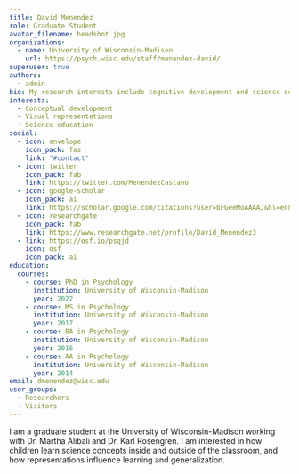 ```yaml
---
title: David Menendez
role: Graduate Student
avatar_filename: headshot.jpg
organizations:
  - name: University of Wisconsin-Madison
    url: https://psych.wisc.edu/staff/menendez-david/
superuser: true
authors:
  - admin
bio: My research interests include cognitive development and science education
interests:
  - Conceptual development
  - Visual representations
  - Science education
social:
  - icon: envelope
    icon_pack: fas
    link: "#contact"
  - icon: twitter
    icon_pack: fab
    link: https://twitter.com/MenendezCastano
  - icon: google-scholar
    icon_pack: ai
    link: https://scholar.google.com/citations?user=bFGeeMoAAAAJ&hl=en&oi=sra
  - icon: researchgate
    icon_pack: fab
    link: https://www.researchgate.net/profile/David_Menendez3
  - link: https://osf.io/psqjd
    icon: osf
    icon_pack: ai
education:
  courses:
    - course: PhD in Psychology
      institution: University of Wisconsin-Madison
      year: 2022
    - course: MS in Psychology
      institution: University of Wisconsin-Madison
      year: 2017
    - course: BA in Psychology
      institution: University of Wisconsin-Madison
      year: 2016
    - course: AA in Psychology
      institution: University of Wisconsin-Madison
      year: 2014
email: dmenendez@wisc.edu
user_groups:
  - Researchers
  - Visitors
---
```

I am a graduate student at the University of Wisconsin-Madison working with Dr. Martha Alibali and Dr. Karl Rosengren. I am interested in how children learn science concepts inside and outside of the classroom, and how representations influence learning and generalization.
